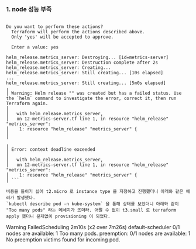 ### 1. node 성능 부족

```

Do you want to perform these actions?
  Terraform will perform the actions described above.
  Only 'yes' will be accepted to approve.

  Enter a value: yes

helm_release.metrics_server: Destroying... [id=metrics-server]
helm_release.metrics_server: Destruction complete after 2s
helm_release.metrics_server: Creating...
helm_release.metrics_server: Still creating... [10s elapsed]
...
helm_release.metrics_server: Still creating... [5m0s elapsed]
╷
│ Warning: Helm release "" was created but has a failed status. Use the `helm` command to investigate the error, correct it, then run Terraform again.
│ 
│   with helm_release.metrics_server,
│   on 12-metrics-server.tf line 1, in resource "helm_release" "metrics_server":
│    1: resource "helm_release" "metrics_server" {
│ 
╵
╷
│ Error: context deadline exceeded
│ 
│   with helm_release.metrics_server,
│   on 12-metrics-server.tf line 1, in resource "helm_release" "metrics_server":
│    1: resource "helm_release" "metrics_server" {
│ ```

비용을 들이기 싫어 t2.micro 로 instance type 을 지정하고 진행헀더니 아래와 같은 에러가 발생했다. 
`kubectl describe pod -n kube-system` 을 통해 상태를 보았더니 아래와 같이 "Too many pods" 라는 메세지가 뜨더라. 어쩔 수 없이 t3.small 로 terraform apply 했더니 문제없이 provisioning 이 되었다. 

```
  Warning  FailedScheduling  2m10s (x2 over 7m26s)  default-scheduler  0/1 nodes are available: 1 Too many pods. preemption: 0/1 nodes are available: 1 No preemption victims found for incoming pod.
```